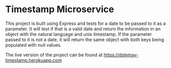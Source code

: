 # Timestamp Microservice

This project is built using Express and tests for a date to be passed to it as a parameter. It will test if that is a valid date and return the information in an object with the natural language and unix timestamp. If the parameter passed to it is not a date, it will return the same object with both keys being populated with null values.

The live version of the project can be found at https://dslemay-timestamp.herokuapp.com
